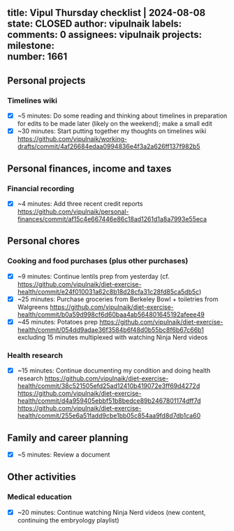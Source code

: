 title:	Vipul Thursday checklist | 2024-08-08
state:	CLOSED
author:	vipulnaik
labels:	
comments:	0
assignees:	vipulnaik
projects:	
milestone:	
number:	1661
--
## Personal projects

### Timelines wiki

- [x] ~5 minutes: Do some reading and thinking about timelines in preparation for edits to be made later (likely on the weekend); make a small edit
- [x] ~30 minutes: Start putting together my thoughts on timelines wiki https://github.com/vipulnaik/working-drafts/commit/4af26684edaa0994836e4f3a2a626ff137f982b5

## Personal finances, income and taxes

### Financial recording

- [x] ~4 minutes: Add three recent credit reports https://github.com/vipulnaik/personal-finances/commit/af15c4e667446e86c18ad1261d1a8a7993e55eca

## Personal chores

### Cooking and food purchases (plus other purchases)

- [x] ~9 minutes: Continue lentils prep from yesterday (cf. https://github.com/vipulnaik/diet-exercise-health/commit/e24f010031a62c8b18d28cfa31c28fd85ca5db5c)
- [x] ~25 minutes: Purchase groceries from Berkeley Bowl + toiletries from Walgreens https://github.com/vipulnaik/diet-exercise-health/commit/b0a59d998cf6d60baa4ab564801645192afeee49
- [x] ~45 minutes: Potatoes prep https://github.com/vipulnaik/diet-exercise-health/commit/054dd9adae36f3584b6f48d0b55bc8f6b67c66b1 excluding 15 minutes multiplexed with watching Ninja Nerd videos

### Health research

- [x] ~15 minutes: Continue documenting my condition and doing health research https://github.com/vipulnaik/diet-exercise-health/commit/38c521505efd25ad12410b419072e3ff69d4272d https://github.com/vipulnaik/diet-exercise-health/commit/d4a959405ebbf51b8bedce89b2467801174dff7d https://github.com/vipulnaik/diet-exercise-health/commit/255e6a51fadd9cbe1bb05c854aa9fd8d7db1ca60

## Family and career planning

- [x] ~5 minutes: Review a document

## Other activities

### Medical education

- [x] ~20 minutes: Continue watching Ninja Nerd videos (new content, continuing the embryology playlist)
